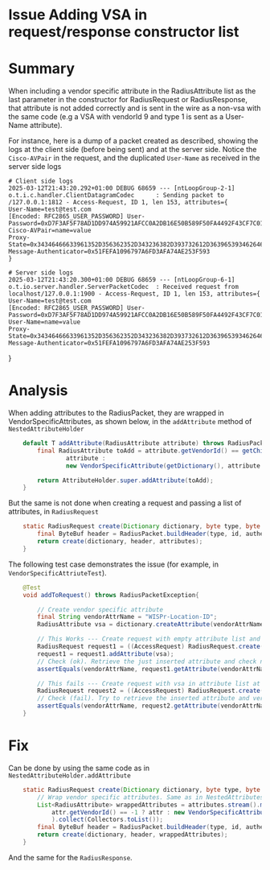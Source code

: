# Issue Adding VSA in request/response constructor list

# Summary

When including a vendor specific attribute in the RadiusAttribute list as the last parameter in the constructor for RadiusRequest or RadiusResponse, that attribute is not added correctly and is sent in the wire as a non-vsa with the same code (e.g a VSA with vendorId 9 and type 1 is sent as a User-Name attribute).

For instance, here is a dump of a packet created as described, showing the logs at the client side (before being sent) and at the server side. Notice the `Cisco-AVPair` in the request, and the duplicated `User-Name` as received in the server side logs

```
# Client side logs
2025-03-12T21:43:20.292+01:00 DEBUG 68659 --- [ntLoopGroup-2-1] o.t.i.c.handler.ClientDatagramCodec      : Sending packet to /127.0.0.1:1812 - Access-Request, ID 1, len 153, attributes={
User-Name=test@test.com
[Encoded: RFC2865_USER_PASSWORD] User-Password=0xD7F3AF5F78AD1DD974A59921AFCC0A2DB16E50B589F50FA4492F43CF7C011A32DDADC80A6A3F6AD97D7A3908DF04EF8F
Cisco-AVPair=name=value
Proxy-State=0x34346466633961352D356362352D343236382D393732612D363965393462646435323566
Message-Authenticator=0x51FEFA1096797A6FD3AFA74AE253F593
}

# Server side logs
2025-03-12T21:43:20.300+01:00 DEBUG 68659 --- [ntLoopGroup-6-1] o.t.io.server.handler.ServerPacketCodec  : Received request from localhost/127.0.0.1:1900 - Access-Request, ID 1, len 153, attributes={
User-Name=test@test.com
[Encoded: RFC2865_USER_PASSWORD] User-Password=0xD7F3AF5F78AD1DD974A59921AFCC0A2DB16E50B589F50FA4492F43CF7C011A32DDADC80A6A3F6AD97D7A3908DF04EF8F
User-Name=name=value
Proxy-State=0x34346466633961352D356362352D343236382D393732612D363965393462646435323566
Message-Authenticator=0x51FEFA1096797A6FD3AFA74AE253F593
```
}

# Analysis

When adding attributes to the RadiusPacket, they are wrapped in VendorSpecificAttributes, as shown below, in the `addAttribute` method of `NestedAttributeHolder`

```java
    default T addAttribute(RadiusAttribute attribute) throws RadiusPacketException {
        final RadiusAttribute toAdd = attribute.getVendorId() == getChildVendorId() ?
                attribute :
                new VendorSpecificAttribute(getDictionary(), attribute.getVendorId(), Collections.singletonList(attribute));

        return AttributeHolder.super.addAttribute(toAdd);
    }
```

But the same is not done when creating a request and passing a list of attributes, in `RadiusRequest`

```java
    static RadiusRequest create(Dictionary dictionary, byte type, byte id, byte[] authenticator, List<RadiusAttribute> attributes) throws RadiusPacketException {
        final ByteBuf header = RadiusPacket.buildHeader(type, id, authenticator, attributes);
        return create(dictionary, header, attributes);
    }
```

The following test case demonstrates the issue (for example, in `VendorSpecificAttriuteTest`).

```java
    @Test
    void addToRequest() throws RadiusPacketException{

        // Create vendor specific attribute
        final String vendorAttrName = "WISPr-Location-ID";
        RadiusAttribute vsa = dictionary.createAttribute(vendorAttrName, "anything");

        // This Works --- Create request with empty attribute list and add vsa later
        RadiusRequest request1 = ((AccessRequest) RadiusRequest.create(dictionary, (byte)1, (byte) 1, null, List.of()));
        request1 = request1.addAttribute(vsa);
        // Check (ok). Retrieve the just inserted attribute and check name
        assertEquals(vendorAttrName, request1.getAttribute(vendorAttrName).get().getAttributeName());

        // This fails --- Create request with vsa in attribute list at creation time
        RadiusRequest request2 = ((AccessRequest) RadiusRequest.create(dictionary, (byte)1, (byte) 1, null, List.of(vsa)));
        // Check (fail). Try to retrieve the inserted attribute and verify its name. get() 
        assertEquals(vendorAttrName, request2.getAttribute(vendorAttrName).get().getAttributeName());
    }
```

# Fix

Can be done by using the same code as in `NestedAttributeHolder.addAttribute`

```java
    static RadiusRequest create(Dictionary dictionary, byte type, byte id, byte[] authenticator, List<RadiusAttribute> attributes) throws RadiusPacketException {
        // Wrap vendor specific attributes. Same as in NestedAttributesHolder
        List<RadiusAttribute> wrappedAttributes = attributes.stream().map(attr -> 
            attr.getVendorId() == -1 ? attr : new VendorSpecificAttribute(dictionary, attr.getVendorId(), Collections.singletonList(attr))
            ).collect(Collectors.toList());
        final ByteBuf header = RadiusPacket.buildHeader(type, id, authenticator, wrappedAttributes);
        return create(dictionary, header, wrappedAttributes);
    }
```

And the same for the `RadiusResponse`.



